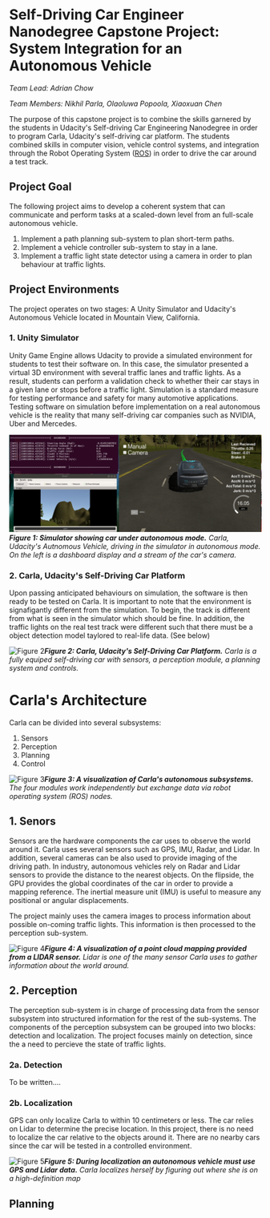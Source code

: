 # Self-Driving Car Engineer Nanodegree Capstone Project:  System Integration for an Autonomous Vehicle

*Team Lead: Adrian Chow*

*Team Members: Nikhil Parla, Olaoluwa Popoola, Xiaoxuan Chen*

The purpose of this capstone project is to combine the skills garnered by the students in Udacity's Self-driving Car Engineering Nanodegree in order to program Carla, Udacity's self-driving car platform.  The students combined skills in computer vision, vehicle control systems, and integration through the Robot Operating System ([ROS](https://www.ros.org>)) in order to drive the car around a test track.

## Project Goal

The following project aims to develop a coherent system that can communicate and perform tasks at a scaled-down level from an full-scale autonomous vehicle.

1. Implement a path planning sub-system to plan short-term paths.
2. Implement a vehicle controller sub-system to stay in a lane.
3. Implement a traffic light state detector using a camera in order to plan behaviour at traffic lights.

## Project Environments

The project operates on two stages: A Unity Simulator and Udacity's Autonomous Vehicle located in Mountain View, California.

### 1. Unity Simulator

Unity Game Engine allows Udacity to provide a simulated environment for students to test their software on. In this case, the simulator presented a virtual 3D environment with several traffic lanes and traffic lights. As a result, students can perform a validation check to whether their car stays in a given lane or stops before a traffic light. Simulation is a standard measure for testing performance and safety for many automotive applications. Testing software on simulation before implementation on a real autonomous vehicle is the reality that many self-driving car companies such as NVIDIA, Uber and Mercedes. 

![Figure 1](./Notes/README_Imgs/simulation.png)***Figure 1: Simulator showing car under autonomous mode.*** *Carla, Udacity's Autnomous Vehicle, driving in the simulator in autonomous mode. On the left is a dashboard display and a stream of the car's camera.*

### 2. Carla, Udacity's Self-Driving Car Platform 

Upon passing anticipated behaviours on simulation, the software is then ready to be tested on Carla. It is important to note that the environment is signafigantly different from the simulation. To begin, the track is different from what is seen in the simulator which should be fine. In addition, the traffic lights on the real test track were different such that there must be a object detection model taylored to real-life data. (See below)

![Figure 2](./Notes/README_Imgs/carla.png)***Figure 2: Carla, Udacity's Self-Driving Car Platform.*** *Carla is a fully equiped self-driving car with sensors, a perception module, a planning system and controls.*


# Carla's Architecture

Carla can be divided into several subsystems:

  1. Sensors
  2. Perception
  3. Planning
  4. Control
  
![Figure 3](./Notes/READ_Imgs/carla_architecture.png)***Figure 3: A visualization of Carla's autonomous subsystems.*** *The four modules work independently but exchange data via robot operating system (ROS) nodes.*

## 1. Senors

  Sensors are the hardware components the car uses to observe the world around it. Carla uses several sensors such as GPS, IMU, Radar, and Lidar. In addition, several cameras can be also used to provide imaging of the driving path. In industry, autonomous vehicles rely on Radar and Lidar sensors to provide the distance to the nearest objects. On the flipside, the GPU provides the global coordinates of the car in order to provide a mapping reference. The inertial measure unit (IMU) is useful to measure any positional or angular displacements. 

  The project mainly uses the camera images to process information about possible on-coming traffic lights. This information is then processed to the perception sub-system.

  ![Figure 4](./Notes/READ_Imgs/lidar_pc.png)***Figure 4: A visualization of a point cloud mapping provided from a LIDAR sensor.*** *Lidar is one of the many sensor Carla uses to gather information about the world around.*

## 2. Perception

  The perception sub-system is in charge of processing data from the sensor subsystem into structured information for the rest of the sub-systems. The components of the perception subsystem can be grouped into two blocks: detection and localization. The project focuses mainly on detection, since the a need to percieve the state of traffic lights.


### 2a. Detection
  
  To be written....

### 2b. Localization

  GPS can only localize Carla to within 10 centimeters or less. The car relies on Lidar to determine the precise location. In this project, there is no need to localize the car relative to the objects around it. There are no nearby cars since the car will be tested in a controlled environment.

![Figure 5](./Notes/READ_Imgs/localization.png)***Figure 5: During localization an autonomous vehicle must use GPS and Lidar data.*** *Carla localizes herself by figuring out where she is on a high-definition map*

## Planning